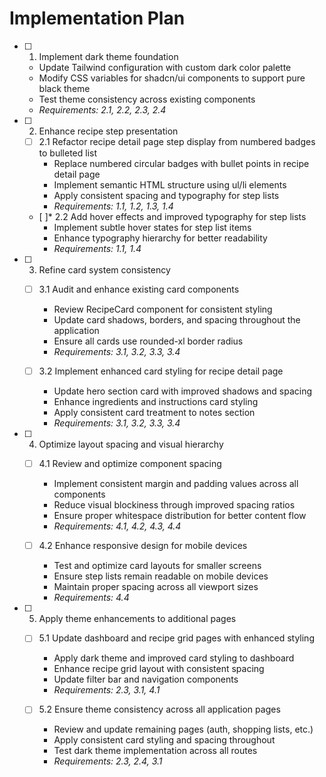 # Implementation Plan

- [ ] 1. Implement dark theme foundation
  - Update Tailwind configuration with custom dark color palette
  - Modify CSS variables for shadcn/ui components to support pure black theme
  - Test theme consistency across existing components
  - _Requirements: 2.1, 2.2, 2.3, 2.4_

- [ ] 2. Enhance recipe step presentation
  - [ ] 2.1 Refactor recipe detail page step display from numbered badges to bulleted list
    - Replace numbered circular badges with bullet points in recipe detail page
    - Implement semantic HTML structure using ul/li elements
    - Apply consistent spacing and typography for step lists
    - _Requirements: 1.1, 1.2, 1.3, 1.4_

  - [ ]* 2.2 Add hover effects and improved typography for step lists
    - Implement subtle hover states for step list items
    - Enhance typography hierarchy for better readability
    - _Requirements: 1.1, 1.4_

- [ ] 3. Refine card system consistency
  - [ ] 3.1 Audit and enhance existing card components
    - Review RecipeCard component for consistent styling
    - Update card shadows, borders, and spacing throughout the application
    - Ensure all cards use rounded-xl border radius
    - _Requirements: 3.1, 3.2, 3.3, 3.4_

  - [ ] 3.2 Implement enhanced card styling for recipe detail page
    - Update hero section card with improved shadows and spacing
    - Enhance ingredients and instructions card styling
    - Apply consistent card treatment to notes section
    - _Requirements: 3.1, 3.2, 3.3, 3.4_

- [ ] 4. Optimize layout spacing and visual hierarchy
  - [ ] 4.1 Review and optimize component spacing
    - Implement consistent margin and padding values across all components
    - Reduce visual blockiness through improved spacing ratios
    - Ensure proper whitespace distribution for better content flow
    - _Requirements: 4.1, 4.2, 4.3, 4.4_

  - [ ] 4.2 Enhance responsive design for mobile devices
    - Test and optimize card layouts for smaller screens
    - Ensure step lists remain readable on mobile devices
    - Maintain proper spacing across all viewport sizes
    - _Requirements: 4.4_

- [ ] 5. Apply theme enhancements to additional pages
  - [ ] 5.1 Update dashboard and recipe grid pages with enhanced styling
    - Apply dark theme and improved card styling to dashboard
    - Enhance recipe grid layout with consistent spacing
    - Update filter bar and navigation components
    - _Requirements: 2.3, 3.1, 4.1_

  - [ ] 5.2 Ensure theme consistency across all application pages
    - Review and update remaining pages (auth, shopping lists, etc.)
    - Apply consistent card styling and spacing throughout
    - Test dark theme implementation across all routes
    - _Requirements: 2.3, 2.4, 3.1_
